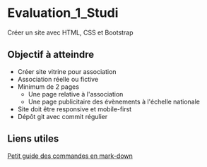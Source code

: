 # Evaluation_1_Studi
Créer un site avec HTML, CSS et Bootstrap

## Objectif à atteindre
* Créer site vitrine pour association
* Association réelle ou fictive
* Minimum de 2 pages
  * Une page relative à l'association
  * Une page publicitaire des évènements à l'échelle nationale
* Site doit être responsive et mobile-first
* Dépôt git avec commit régulier

## Liens utiles
[Petit guide des commandes en mark-down](https://support.zendesk.com/hc/fr/articles/203691016-Formatage-de-texte-avec-Markdown#topic_xqx_mvc_43__row_tf4_bmn_1n)

